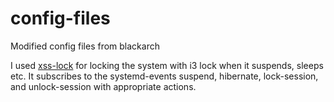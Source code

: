 # config-files
Modified config files from blackarch

I used [xss-lock](https://www.archlinux.org/packages/?name=xss-lock) for locking the system with i3 lock when it suspends, sleeps etc. It subscribes to the systemd-events suspend, hibernate, lock-session, and unlock-session with appropriate actions.
